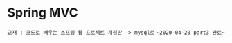 Spring MVC
=========================================================
`교재 : 코드로 배우는 스프링 웹 프로젝트 개정판 -> mysql로`
`~2020-04-20 part3 완료~`
